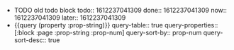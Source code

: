 - TODO old todo block
  todo:: 1612237041309
  done:: 1612237041309
  now:: 1612237041309
  later:: 1612237041309
- {{query (property :prop-string)}}
  query-table:: true
  query-properties:: [:block :page :prop-string :prop-num]
  query-sort-by:: prop-num
  query-sort-desc:: true